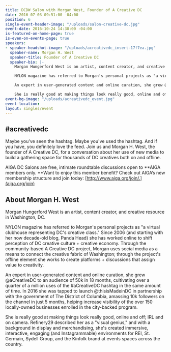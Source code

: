 ```yaml
---
title: DCDW Salon with Morgan West, Founder of A Creative DC
date: 2016-07-03 09:51:00 -04:00
position: 6
single-event-header-image: "/uploads/salon-creative-dc.jpg"
event-date: 2016-10-24 14:30:00 -04:00
is-featured-on-home-page: true
is-even-on-events-page: true
speakers:
- speaker-headshot-image: "/uploads/acreativedc_insert-17f7ea.jpg"
  speaker-name: Morgan H. West
  speaker-title: Founder of A Creative DC
  speaker-bio: |-
    Morgan Hungerford West is an artist, content creator, and creative resource in Washington, DC.

    NYLON magazine has referred to Morgan's personal projects as "a virtual clubhouse representing DC's creative class." Since 2006 (and starting with her now decade-old blog, Panda Head) she has worked online to shift perception of DC creative culture \+ creative economy. Through the community-based A Creative DC project, Morgan uses social media as a means to connect the creative fabric of Washington; through the project's offline element she works to create platforms \+ discussions that assign value to creativity.

    An expert in user-generated content and online curation, she grew @aCreativeDC to an audience of 50k in 18 months, cultivating over a quarter of a million uses of the #aCreativeDC hashtag in the same amount of time. In 2016 she was tapped to launch @thisisMadeinDC in partnership with the government of The District of Columbia, amassing 10k followers on the channel in just 5 months, helping increase visibility of the over 150 locally-owned businesses enrolled in the city-backed program.

    She is really good at making things look really good, online and off; IRL and on camera. Refinery29 described her as a "visual genius," and with a background in display and merchandising, she's created immersive, interactive, engaging (and Instagrammable) environments for REI, St. Germain, Sydell Group, and the Kinfolk brand at events spaces across the country.
event-bg-image: "/uploads/acreativedc_event.jpg"
event-location: 
layout: singles/event
---
```


## #acreativedc

Maybe you've seen the hashtag. Maybe you've used the hashtag. And if you have, you definitely love the feed. Join us and Morgan H. West, the founder of A Creative DC, for a conversation about her use of new media to build a gathering space for thousands of DC creatives both on and offline.

AIGA DC Salons are free, intimate roundtable discussions open to **AIGA members only. **Want to enjoy this member benefit? Check out AIGA’s new membership structure and join today: [http://www.aiga.org/join/.](aiga.org/join)

## About Morgan H. West

Morgan Hungerford West is an artist, content creator, and creative resource in Washington, DC.

NYLON magazine has referred to Morgan's personal projects as "a virtual clubhouse representing DC's creative class." Since 2006 (and starting with her now decade-old blog, Panda Head) she has worked online to shift perception of DC creative culture \+ creative economy. Through the community-based A Creative DC project, Morgan uses social media as a means to connect the creative fabric of Washington; through the project's offline element she works to create platforms \+ discussions that assign value to creativity.

An expert in user-generated content and online curation, she grew @aCreativeDC to an audience of 50k in 18 months, cultivating over a quarter of a million uses of the #aCreativeDC hashtag in the same amount of time. In 2016 she was tapped to launch @thisisMadeinDC in partnership with the government of The District of Columbia, amassing 10k followers on the channel in just 5 months, helping increase visibility of the over 150 locally-owned businesses enrolled in the city-backed program.

She is really good at making things look really good, online and off; IRL and on camera. Refinery29 described her as a "visual genius," and with a background in display and merchandising, she's created immersive, interactive, engaging (and Instagrammable) environments for REI, St. Germain, Sydell Group, and the Kinfolk brand at events spaces across the country.